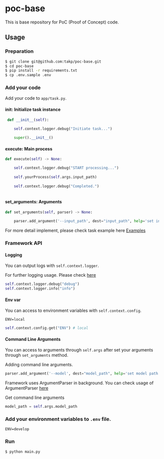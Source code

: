# poc-base

This is base repository for PoC (Proof of Concept) code.

## Usage

### Preparation

```bash
$ git clone git@github.com:takp/poc-base.git
$ cd poc-base
$ pip install -r requirements.txt
$ cp .env.sample .env
```

### Add your code

Add your code to `app/task.py`. 

#### __init__: Initialize task instance 

```python
 def __init__(self):
 
    self.context.logger.debug("Initiate task...")

    super().__init__()
```

#### execute: Main process

```python
def execute(self) -> None:

    self.context.logger.debug("START processing...")
    
    self.yourProcess(self.args.input_path)
    
    self.context.logger.debug("Completed.")
        
```

#### set_arguments: Arguments

```python
def set_arguments(self, parser) -> None:
    
    parser.add_argument('--input_path', dest="input_path", help='set input path', default='.')

```

For more detail implement, please check task example here [Examples](./examples)

### Framework API

#### Logging

You can output logs with `self.context.logger`.

For further logging usage. Please check [here](https://docs.python.org/3.6/library/logging.html)

```python
self.context.logger.debug("debug")
self.context.logger.info("info")
```

#### Env var

You can access to environment variables with `self.context.config`.

```dotenv
ENV=local
```
```python
self.context.config.get("ENV") # local
```

#### Command Line Arguments

You can access to arguments through `self.args` after set your arguments through `set_arguments` method.

Adding command line arguments.
```python
parser.add_argument('--model', dest="model_path", help='set model path')
```

Framework uses ArgumentParser in background. You can check usage of ArgumentParser [here](https://docs.python.org/3.6/library/argparse.html#argparse.ArgumentParser)

Get command line arguments
```python
model_path = self.args.model_path
```

### Add your environment variables to `.env` file.

```dotenv
ENV=develop
```

### Run

```bash
$ python main.py
```
